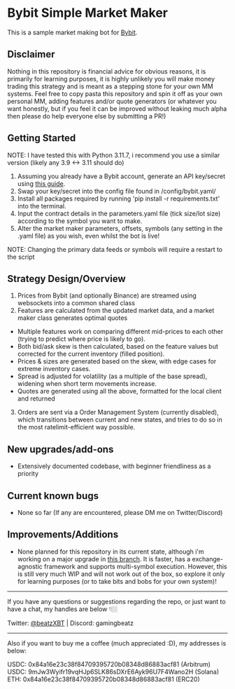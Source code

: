 Bybit Simple Market Maker
===================

This is a sample market making bot for [Bybit](https://www.bybit.com/en/).


Disclaimer
---------------

Nothing in this repository is financial advice for obvious reasons, it is primarily for learning purposes, it is highly unlikely you will make money trading this strategy and is meant as a stepping stone for your own MM systems. Feel free to copy pasta this repository and spin it off as your own personal MM, adding features and/or quote generators (or whatever you want honestly, but if you feel it can be improved without leaking much alpha then please do help everyone else by submitting a PR!)


Getting Started
---------------

NOTE: I have tested this with Python 3.11.7, i recommend you use a similar version (likely any 3.9 <-> 3.11 should do)

1. Assuming you already have a Bybit account, generate an API key/secret using [this guide](https://learn.bybit.com/bybit-guide/how-to-create-a-bybit-api-key/).
2. Swap your key/secret into the config file found in /config/bybit.yaml/
3. Install all packages required by running 'pip install -r requirements.txt' into the terminal.
4. Input the contract details in the parameters.yaml file (tick size/lot size) according to the symbol you want to make.
5. Alter the market maker parameters, offsets, symbols (any setting in the .yaml file) as you wish, even whilst the bot is live!

NOTE: Changing the primary data feeds or symbols will require a restart to the script


Strategy Design/Overview
---------------

1. Prices from Bybit (and optionally Binance) are streamed using websockets into a common shared class
2. Features are calculated from the updated market data, and a market maker class generates optimal quotes
  * Multiple features work on comparing different mid-prices to each other (trying to predict where price is likely to go).
  * Both bid/ask skew is then calculated, based on the feature values but corrected for the current inventory (filled position).
  * Prices & sizes are generated based on the skew, with edge cases for extreme inventory cases.
  * Spread is adjusted for volatility (as a multiple of the base spread), widening when short term movements increase.
  * Quotes are generated using all the above, formatted for the local client and returned
3. Orders are sent via a Order Management System (currently disabled), which transitions between current and new states, and tries to do so in the most ratelimit-efficient way possible.
  

New upgrades/add-ons
---------------

- Extensively documented codebase, with beginner friendliness as a priority


Current known bugs
---------------

- None so far (If any are encountered, please DM me on Twitter/Discord)


Improvements/Additions
---------------

- None planned for this repository in its current state, although i'm working on a major upgrade in [this branch](https://github.com/beatzxbt/bybit-smm/tree/v.2.0-alpha). It is faster, has a exchange-agnostic framework and supports multi-symbol execution. However, this is still very much WIP and will not work out of the box, so explore it only for learning purposes (or to take bits and bobs for your own system)!

---------------

If you have any questions or suggestions regarding the repo, or just want to have a chat, my handles are below 👇🏼

Twitter: [@beatzXBT](https://twitter.com/BeatzXBT) | Discord: gamingbeatz

---------------

Also if you want to buy me a coffee (much appreciated :D), my addresses is below:

USDC: 0x84a16e23c38f84709395720b08348d86883acf81 (Arbitrum)
USDC: 9mJw3Wyifr19vqHJp6SLK86sDXrE6Ayk96U7F4Wano2H (Solana)
ETH: 0x84a16e23c38f84709395720b08348d86883acf81 (ERC20)